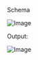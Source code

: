 Schema


![Image](https://github.com/user-attachments/assets/dacece60-183e-4d13-861e-add86539111c)


Output:

![Image](https://github.com/user-attachments/assets/3d8a2869-092f-424d-b691-591e4dc961be)
